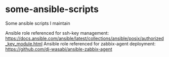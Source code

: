 # some-ansible-scripts
Some ansible scripts I maintain

Ansible role referenced for ssh-key management: https://docs.ansible.com/ansible/latest/collections/ansible/posix/authorized_key_module.html
Ansible role referenced for zabbix-agent deployment: https://github.com/dj-wasabi/ansible-zabbix-agent
